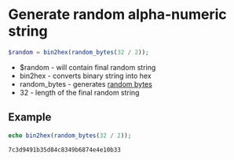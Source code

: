 # Generate random alpha-numeric string

```php
$random = bin2hex(random_bytes(32 / 2));

```

- $random - will contain final random string
- bin2hex - converts binary string into hex
- random_bytes - generates [random bytes](https://www.php.net/manual/function.random-bytes.php)
- 32 - length of the final random string

## Example
```php
echo bin2hex(random_bytes(32 / 2));
```
```bash
7c3d9491b35d84c8349b6874e4e10b33
```
